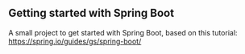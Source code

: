 ## Getting started with Spring Boot

A small project to get started with Spring Boot, based on this tutorial: https://spring.io/guides/gs/spring-boot/